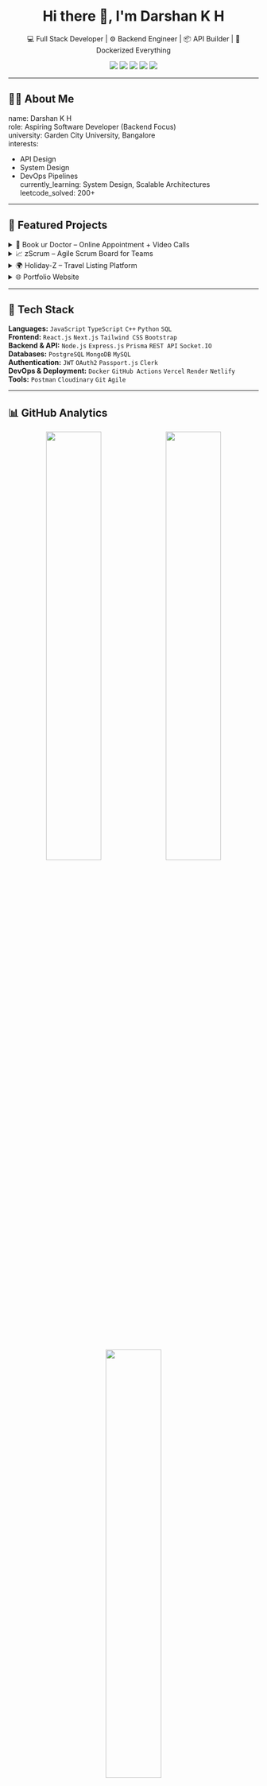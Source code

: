 <h1 align="center">Hi there 👋, I'm Darshan K H</h1>
<p align="center">💻 Full Stack Developer | ⚙️ Backend Engineer | 📦 API Builder | 🚀 Dockerized Everything</p>

<p align="center">
  <a href="https://www.linkedin.com/in/darshan-halesh-021047260"><img src="https://img.shields.io/badge/-LinkedIn-blue?style=flat-square&logo=linkedin"></a>
  <a href="https://github.com/darshanhalesh"><img src="https://img.shields.io/badge/-GitHub-black?style=flat-square&logo=github"></a>
  <a href="mailto:darshanhalesh6@gmail.com"><img src="https://img.shields.io/badge/-Email-red?style=flat-square&logo=gmail&logoColor=white"></a>
  <a href="https://leetcode.com/u/darshan_halesh/"><img src="https://img.shields.io/badge/-LeetCode-yellow?style=flat-square&logo=leetcode"></a>
  <a href="https://darshan-k-h.netlify.app"><img src="https://img.shields.io/badge/-Portfolio-orange?style=flat-square&logo=vercel"></a>
</p>

---

## 👨‍💻 About Me

name: Darshan K H  
role: Aspiring Software Developer (Backend Focus)  
university: Garden City University, Bangalore  
interests:  
  - API Design  
  - System Design  
  - DevOps Pipelines  
currently_learning: System Design, Scalable Architectures  
leetcode_solved: 200+

---

## 💼 Featured Projects

<details>
<summary>📘 Book ur Doctor – Online Appointment + Video Calls</summary>

- 🛠 **Stack:** Next.js, Prisma, Clerk, Vonage API, Docker  
- ✅ CI/CD with GitHub Actions (Deploy time ⬇️ from 10m → 2m)  
- 🔗 [Live Demo](https://book-my-doctor-nu.vercel.app) • [GitHub](https://github.com/darshanhalesh/book-my-doctor)
</details>

<details>
<summary>📈 zScrum – Agile Scrum Board for Teams</summary>

- 🧩 Real-time task tracking with PostgreSQL & Docker  
- 🧑‍🤝‍🧑 Used by 5+ organizations for team collaboration  
- 🔗 [Live Demo](https://zscrum-orpin.vercel.app) • [GitHub](https://github.com/darshanhalesh/zscrum)
</details>

<details>
<summary>🌍 Holiday-Z – Travel Listing Platform</summary>

- 🖼 Integrated image CDN via Cloudinary  
- 🔐 Secure login with Passport.js, JWT  
- 📈 500+ Monthly Active Users  
- 🔗 [Live Demo](https://holiday-z.onrender.com/listings) • [GitHub](https://github.com/darshanhalesh/holiday-z)
</details>

<details>
<summary>🌐 Portfolio Website</summary>

- 🖥 My developer showcase + personal site  
- 💡 Hosted on Netlify  
- 🔗 [Live Site](https://darshan-k-h.netlify.app) • [GitHub](https://github.com/darshanhalesh/portfolio)
</details>

---

## 🧰 Tech Stack

**Languages:** `JavaScript` `TypeScript` `C++` `Python` `SQL`  
**Frontend:** `React.js` `Next.js` `Tailwind CSS` `Bootstrap`  
**Backend & API:** `Node.js` `Express.js` `Prisma` `REST API` `Socket.IO`  
**Databases:** `PostgreSQL` `MongoDB` `MySQL`  
**Authentication:** `JWT` `OAuth2` `Passport.js` `Clerk`  
**DevOps & Deployment:** `Docker` `GitHub Actions` `Vercel` `Render` `Netlify`  
**Tools:** `Postman` `Cloudinary` `Git` `Agile`

---

## 📊 GitHub Analytics

<p align="center">
  <img width="47%" src="https://github-readme-stats.vercel.app/api?username=darshanhalesh&show_icons=true&theme=tokyonight" />
  <img width="47%" src="https://github-readme-streak-stats.herokuapp.com/?user=darshanhalesh&theme=tokyonight" />
</p>
<p align="center">
  <img width="47%" src="https://github-readme-stats.vercel.app/api/top-langs/?username=darshanhalesh&layout=compact&theme=tokyonight" />
</p>

---

## 🏆 GitHub Trophy Cabinet

<p align="center">
  <img src="https://github-profile-trophy.vercel.app/?username=darshanhalesh&theme=onedark&no-frame=true&title=MultiLanguage,Commits,Stars,Repositories,Followers"/>
</p>

---

## 📈 Profile Visitors

<p align="center">
  <img src="https://komarev.com/ghpvc/?username=darshanhalesh&label=Profile+Views&color=blueviolet&style=flat" alt="darshanhalesh" />
</p>
